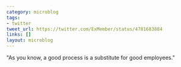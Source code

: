 ```yaml
---
category: microblog
tags:
- twitter
tweet_url: https://twitter.com/ExMember/status/4781683884
links: []
layout: microblog
---
```

"As you know, a good process is a substitute for good employees."
